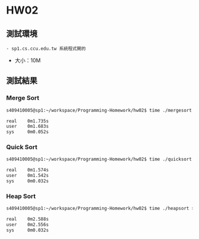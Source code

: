 # HW02
## 測試環境
	- sp1.cs.ccu.edu.tw 系統程式開的
- 大小：10M

## 測試結果
### Merge Sort
```bash
s409410005@sp1:~/workspace/Programming-Homework/hw02$ time ./mergesort > /dev/null

real    0m1.735s
user    0m1.683s
sys     0m0.052s
```

### Quick Sort

```bash
s409410005@sp1:~/workspace/Programming-Homework/hw02$ time ./quicksort > /dev/null

real    0m1.574s
user    0m1.542s
sys     0m0.032s

```

### Heap Sort
```bash
s409410005@sp1:~/workspace/Programming-Homework/hw02$ time ./heapsort > /dev/null

real    0m2.588s
user    0m2.556s
sys     0m0.032s
```

